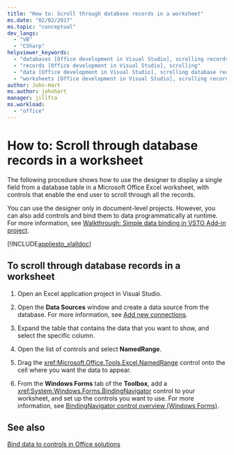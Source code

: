 ```yaml
---
title: "How to: Scroll through database records in a worksheet"
ms.date: "02/02/2017"
ms.topic: "conceptual"
dev_langs:
  - "VB"
  - "CSharp"
helpviewer_keywords:
  - "databases [Office development in Visual Studio], scrolling records"
  - "records [Office development in Visual Studio], scrolling"
  - "data [Office development in Visual Studio], scrolling database records"
  - "worksheets [Office development in Visual Studio], scrolling records"
author: John-Hart
ms.author: johnhart
manager: jillfra
ms.workload:
  - "office"
---
```

# How to: Scroll through database records in a worksheet
  The following procedure shows how to use the designer to display a single field from a database table in a Microsoft Office Excel worksheet, with controls that enable the end user to scroll through all the records.

 You can use the designer only in document-level projects. However, you can also add controls and bind them to data programmatically at runtime. For more information, see [Walkthrough: Simple data binding in VSTO Add-in project](../vsto/walkthrough-simple-data-binding-in-vsto-add-in-project.md).

 [!INCLUDE[appliesto_xlalldoc](../vsto/includes/appliesto-xlalldoc-md.md)]

## To scroll through database records in a worksheet

1.  Open an Excel application project in Visual Studio.

2.  Open the **Data Sources** window and create a data source from the database. For more information, see [Add new connections](../data-tools/add-new-connections.md).

3.  Expand the table that contains the data that you want to show, and select the specific column.

4.  Open the list of controls and select **NamedRange**.

5.  Drag the <xref:Microsoft.Office.Tools.Excel.NamedRange> control onto the cell where you want the data to appear.

6.  From the **Windows Forms** tab of the **Toolbox**, add a <xref:System.Windows.Forms.BindingNavigator> control to your worksheet, and set up the controls you want to use. For more information, see [BindingNavigator control overview &#40;Windows Forms&#41;](/dotnet/framework/winforms/controls/bindingnavigator-control-overview-windows-forms).

## See also
 [Bind data to controls in Office solutions](../vsto/binding-data-to-controls-in-office-solutions.md)
